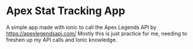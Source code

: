 # Apex Stat Tracking App
A simple app made with ionic to call the Apex Legends API by https://apexlegendsapi.com/
Mostly this is just practice for me, needing to freshen up my API calls and Ionic knowledge.
